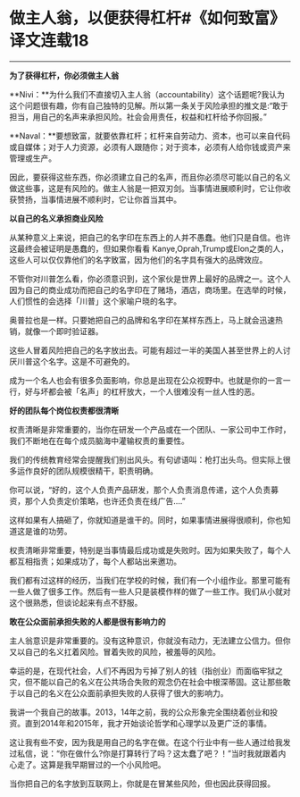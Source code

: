 # 做主人翁，以便获得杠杆#《如何致富》译文连载18

---

**为了获得杠杆，你必须做主人翁**

**Nivi：**为什么我们不直接切入主人翁（accountability）这个话题呢?我认为这个问题很有趣，你有自己独特的见解。所以第一条关于风险承担的推文是:“敢于担当，用自己的名声来承担风险。社会会用责任，权益和杠杆给予你回报。”

**Naval：**要想致富，就要依靠杠杆；杠杆来自劳动力、资本，也可以来自代码或自媒体；对于人力资源，必须有人跟随你；对于资本，必须有人给你钱或资产来管理或生产。

因此，要获得这些东西，你必须建立自己的名声，而且你必须尽可能以自己的名义做这些事，这是有风险的。做主人翁是一把双刃剑。当事情进展顺利时，它让你收获赞扬，当事情进展不顺利时，它让你首当其中。

**以自己的名义承担商业风险**

从某种意义上来说，把自己的名字印在东西上的人并不愚蠢。他们只是自信。也许这最终会被证明是愚蠢的，但如果你看看 Kanye,Oprah,Trump或Elon之类的人，这些人可以仅仅靠他们的名字致富，因为他们的名字具有强大的品牌效应。

不管你对川普怎么看，你必须意识到，这个家伙是世界上最好的品牌之一。这个人因为自己的商业成功而把自己的名字印在了赌场，酒店，商场里。在选举的时候，人们惯性的会选择「川普」这个家喻户晓的名字。

奥普拉也是一样。只要她把自己的品牌和名字印在某样东西上，马上就会迅速热销，就像一个即时验证器。

这些人冒着风险把自己的名字放出去。可能有超过一半的美国人甚至世界上的人讨厌川普这个名字。这是不可避免的。

成为一个名人也会有很多负面影响，你总是出现在公众视野中。也就是你的一言一行，好与坏都会被「名声」的杠杆放大，一个人很难没有一丝人性的恶。

**好的团队每个岗位权责都很清晰**

权责清晰是非常重要的，当你在研发一个产品或在一个团队、一家公司中工作时，我们不断地在在每个成员脑海中灌输权责的重要性。

我们的传统教育经常会提醒我们别出风头。有句谚语叫：枪打出头鸟。但实际上很多运作良好的团队规模很精干，职责明确。

你可以说，“好的，这个人负责产品研发，那个人负责消息传递，这个人负责募资，那个人负责定价策略，也许还负责在线广告….”

这样如果有人搞砸了，你就知道是谁干的。同时，如果事情进展得很顺利，你也知道这是谁的功劳。

权责清晰非常重要，特别是当事情最后成功或是失败时。因为如果失败了，每个人都互相指责；如果成功了，每个人都站出来邀功。

我们都有过这样的经历，当我们在学校的时候，我们有一个小组作业。那里可能有一些人做了很多工作。然后有一些人只是装模作样的做了一些工作。我们从小就对这个很熟悉，但谈论起来有点不舒服。

**敢在公众面前承担失败的人都是很有影响力的**

主人翁意识是非常重要的。没有这种意识，你就没有动力，无法建立公信力。但你又以自己的名义扛着风险。冒着失败的风险，被羞辱的风险。

幸运的是，在现代社会，人们不再因为亏掉了别人的钱（指创业）而面临牢狱之灾，但不能以自己的名义在公共场合失败的观念仍在社会中根深蒂固。这让那些敢于以自己的名义在公众面前承担失败的人获得了很大的影响力。

我讲一个我自己的故事。2013，14年之前，我的公众形象完全围绕着创业和投资。直到2014年和2015年，我才开始谈论哲学和心理学以及更广泛的事情。

这让我有些不安，因为我是用自己的名字在做。在这个行业中有一些人通过给我发过私信，说：“你在做什么?你是打算转行了吗？这太蠢了吧？！”当时我就跟着内心走了。这算是我早期冒过的一个小风险吧。

当你把自己的名字放到互联网上，你就是在冒某些风险，但也因此获得回报。